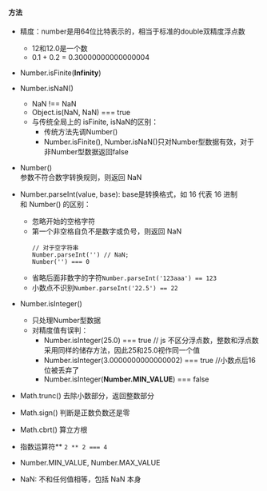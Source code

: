 #### 方法  
- 精度：number是用64位比特表示的，相当于标准的double双精度浮点数
	- 12和12.0是一个数
	- 0.1 + 0.2 = 0.30000000000000004
- Number.isFinite(**Infinity**)  
- Number.isNaN()  
	- NaN !== NaN
	- Object.is(NaN, NaN) === true
	- 与传统全局上的 isFinite, isNaN的区别：   
		- 传统方法先调Number()    
		- Number.isFinite(), Number.isNaN()只对Number型数据有效，对于非Number型数据返回false  
- Number()  
	参数不符合数字转换规则，则返回 NaN
- Number.parseInt(value, base): base是转换格式，如 16 代表 16 进制  
	和 Number() 的区别：	
	- 忽略开始的空格字符
	- 第一个非空格自负不是数字或负号，则返回 NaN   
		```
		// 对于空字符串
		Number.parseInt('') // NaN;
		Number('') === 0
		```
	- 省略后面非数字的字符```Number.parseInt('123aaa') == 123```
	- 小数点不识别```Number.parseInt('22.5') == 22```
- Number.isInteger()  
	- 只处理Number型数据   
	- 对精度值有误判：   
		- Number.isInteger(25.0) === true // js 不区分浮点数，整数和浮点数采用同样的储存方法，因此25和25.0视作同一个值     
		- Number.isInteger(3.0000000000000002) === true //小数点后16位被丢弃了  
		- Number.isInteger(**Number.MIN_VALUE**) === false   

- Math.trunc() 去除小数部分，返回整数部分    
- Math.sign() 判断是正数负数还是零   
- Math.cbrt() 算立方根  
- 指数运算符** ```2 ** 2 === 4```
- Number.MIN_VALUE, Number.MAX_VALUE
- NaN: 不和任何值相等，包括 NaN 本身